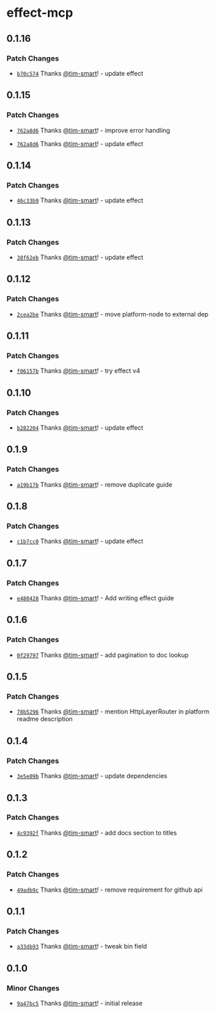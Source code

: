 # effect-mcp

## 0.1.16

### Patch Changes

- [`b70c574`](https://github.com/tim-smart/effect-mcp/commit/b70c574fed6d46dfb468ad15fc8a7fea5b794634) Thanks [@tim-smart](https://github.com/tim-smart)! - update effect

## 0.1.15

### Patch Changes

- [`762a8d6`](https://github.com/tim-smart/effect-mcp/commit/762a8d68787028b1e7efff42577488d25a32466c) Thanks [@tim-smart](https://github.com/tim-smart)! - improve error handling

- [`762a8d6`](https://github.com/tim-smart/effect-mcp/commit/762a8d68787028b1e7efff42577488d25a32466c) Thanks [@tim-smart](https://github.com/tim-smart)! - update effect

## 0.1.14

### Patch Changes

- [`46c33b9`](https://github.com/tim-smart/effect-mcp/commit/46c33b93ffdbe5488a9e70ffd274c635b862f77e) Thanks [@tim-smart](https://github.com/tim-smart)! - update effect

## 0.1.13

### Patch Changes

- [`38f62eb`](https://github.com/tim-smart/effect-mcp/commit/38f62ebe2fc6bf6d84b6c42abbf1e210a0d660c3) Thanks [@tim-smart](https://github.com/tim-smart)! - update effect

## 0.1.12

### Patch Changes

- [`2cea2be`](https://github.com/tim-smart/effect-mcp/commit/2cea2be65d2f3ef295eebe2195c40793109d3661) Thanks [@tim-smart](https://github.com/tim-smart)! - move platform-node to external dep

## 0.1.11

### Patch Changes

- [`f06157b`](https://github.com/tim-smart/effect-mcp/commit/f06157b936417b0444f6295558ed6d596ebdd7f3) Thanks [@tim-smart](https://github.com/tim-smart)! - try effect v4

## 0.1.10

### Patch Changes

- [`b282204`](https://github.com/tim-smart/effect-mcp/commit/b282204c71eabf949f4a611cc872cf7dcc743372) Thanks [@tim-smart](https://github.com/tim-smart)! - update effect

## 0.1.9

### Patch Changes

- [`a19b17b`](https://github.com/tim-smart/effect-mcp/commit/a19b17ba649c7e3111cd03c2b8d8061d68210b00) Thanks [@tim-smart](https://github.com/tim-smart)! - remove duplicate guide

## 0.1.8

### Patch Changes

- [`c1b7cc0`](https://github.com/tim-smart/effect-mcp/commit/c1b7cc0abe942934ecb4bbfcc4d5a0e7919167cb) Thanks [@tim-smart](https://github.com/tim-smart)! - update effect

## 0.1.7

### Patch Changes

- [`e480428`](https://github.com/tim-smart/effect-mcp/commit/e48042839d437f50da72b0563500f966a6aec132) Thanks [@tim-smart](https://github.com/tim-smart)! - Add writing effect guide

## 0.1.6

### Patch Changes

- [`0f29797`](https://github.com/tim-smart/effect-mcp/commit/0f297977e23c0ed926952602f979bf1f32ec3b51) Thanks [@tim-smart](https://github.com/tim-smart)! - add pagination to doc lookup

## 0.1.5

### Patch Changes

- [`78b5296`](https://github.com/tim-smart/effect-mcp/commit/78b529640403d684d41145b31d53e7739c81adf6) Thanks [@tim-smart](https://github.com/tim-smart)! - mention HttpLayerRouter in platform readme description

## 0.1.4

### Patch Changes

- [`3e5e09b`](https://github.com/tim-smart/effect-mcp/commit/3e5e09bc63eaa78577ccb81f1ab260e9d27d429d) Thanks [@tim-smart](https://github.com/tim-smart)! - update dependencies

## 0.1.3

### Patch Changes

- [`4c9392f`](https://github.com/tim-smart/effect-mcp/commit/4c9392f3124f43c9413533629572608020210282) Thanks [@tim-smart](https://github.com/tim-smart)! - add docs section to titles

## 0.1.2

### Patch Changes

- [`49adb9c`](https://github.com/tim-smart/effect-mcp/commit/49adb9c99a8586918df9fea698519c3ff911fc46) Thanks [@tim-smart](https://github.com/tim-smart)! - remove requirement for github api

## 0.1.1

### Patch Changes

- [`a33db93`](https://github.com/tim-smart/effect-mcp/commit/a33db93807530b6ba2aed0a51eb4a9f9b55eb499) Thanks [@tim-smart](https://github.com/tim-smart)! - tweak bin field

## 0.1.0

### Minor Changes

- [`9a47bc5`](https://github.com/tim-smart/effect-mcp/commit/9a47bc56e22aab9dd5ea1b196d4cf19e2280a1c7) Thanks [@tim-smart](https://github.com/tim-smart)! - initial release
